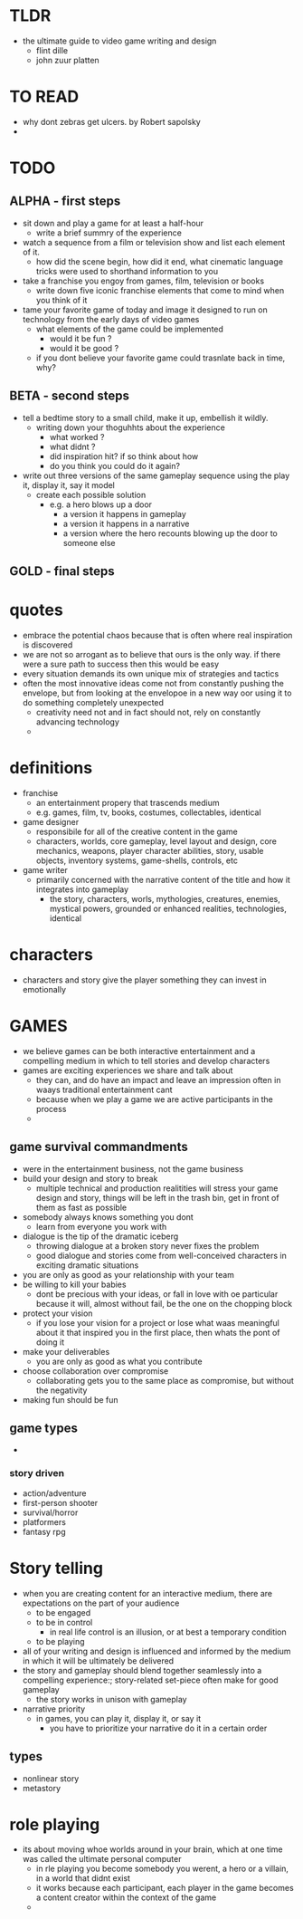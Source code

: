 # TLDR
  - the ultimate guide to video game writing and design
    - flint dille
    - john zuur platten

# TO READ
  - why dont zebras get ulcers. by Robert sapolsky
  -

# TODO
## ALPHA - first steps
  - sit down and play a game for at least a half-hour
    - write a brief summry of the experience
  - watch a sequence from a film or television show and list each element of it.
    - how did the scene begin, how did it end, what cinematic language tricks were used to shorthand information to you
  - take a franchise you engoy from games, film, television or books
    - write down five iconic franchise elements that come to mind when you think of it
  - tame your favorite game of today and image it designed to run on technology from the early days of video games
    - what elements of the game could be implemented
      - would it be fun ?
      - would it be good ?
    - if you dont believe your favorite game could trasnlate back in time, why?
## BETA - second steps
  - tell a bedtime story to a small child, make it up, embellish it wildly.
    - writing down your thoguhhts about the experience
      - what worked ?
      - what didnt ?
      - did inspiration hit? if so think about how
      - do you think you could do it again?
  - write out three versions of the same gameplay sequence using the play it, display it, say it model
    - create each possible solution
      - e.g. a hero blows up a door
        - a version it happens in gameplay
        - a version it happens in a narrative
        - a version where the hero recounts blowing up the door to someone else
## GOLD - final steps

# quotes
  - embrace the potential chaos because that is often where real inspiration is discovered
  - we are not so arrogant as to believe that ours is the only way. if there were a sure path to success then this would be easy
  - every situation demands its own unique mix of strategies and tactics
  - often the most innovative ideas come not from constantly pushing the envelope, but from looking at the envelopoe in a new way oor using it to do something completely unexpected
    - creativity need not and in fact should not, rely on constantly advancing technology
    -

# definitions
  - franchise
    - an entertainment propery that trascends medium
    - e.g. games, film, tv, books, costumes, collectables, identical
  - game designer
    - responsibile for all of the creative content in the game
    - characters, worlds, core gameplay, level layout and design, core mechanics, weapons, player character abilities, story, usable objects, inventory systems, game-shells, controls, etc
  - game writer
    - primarily concerned with the narrative content of the title and how it integrates into gameplay
      - the story, characters, worls, mythologies, creatures, enemies, mystical powers, grounded or enhanced realities, technologies, identical
# characters
  - characters and story give the player something they can invest in emotionally


# GAMES
  - we believe games can be both interactive entertainment and a compelling medium in which to tell stories and develop characters
  - games are exciting experiences we share and talk about
    - they can, and do have an impact and leave an impression often in waays traditional entertainment cant
    - because when we play a game we are active participants in the process
    -

## game survival commandments
  - were in the entertainment business, not the game business
  - build your design and story to break
    - multiple technical and production realitities will stress your game design and story, things will be left in the trash bin, get in front of them as fast as possible
  - somebody always knows something you dont
    - learn from everyone you work with
  - dialogue is the tip of the dramatic iceberg
    - throwing dialogue at a broken story never fixes the problem
    - good dialogue and stories come from well-conceived characters in exciting dramatic situations
  - you are only as good as your relationship with your team
  - be willing to kill your babies
    - dont be precious with your ideas, or fall in love with oe particular because it will, almost without fail, be the one on the chopping block
  - protect your vision
    - if you lose your vision for a project or lose what waas meaningful about it that inspired you in the first place, then whats the pont of doing it
  - make your deliverables
    - you are only as good as what you contribute
  - choose collaboration over compromise
    - collaborating gets you to the same place as compromise, but without the negativity
  - making fun should be fun
## game types
  -
### story driven
  - action/adventure
  - first-person shooter
  - survival/horror
  - platformers
  - fantasy rpg


# Story telling
  - when you are creating content for an interactive medium, there are expectations on the part of your audience
    - to be engaged
    - to be in control
      - in real life control is an illusion, or at best a temporary condition
    - to be playing
  - all of your writing and design is influenced and informed by the medium in which it will be ultimately be delivered
  - the story and gameplay should blend together seamlessly into a compelling experience:; story-related set-piece often make for good gameplay
    - the story works in unison with gameplay
  - narrative priority
    - in games, you can play it, display it, or say it
      - you have to prioritize your narrative do it in a certain order


## types
  - nonlinear story
  - metastory

# role playing
  - its about moving whoe worlds around in your brain, which at one time was called the ultimate personal computer
    - in rle playing you become somebody you werent, a hero or a villain, in a world that didnt exist
    - it works because each participant, each player in the game becomes a content creator within the context of the game
    -